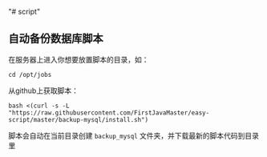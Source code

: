 "# script" 

## 自动备份数据库脚本

在服务器上进入你想要放置脚本的目录，如：

    cd /opt/jobs

从github上获取脚本：

    bash <(curl -s -L "https://raw.githubusercontent.com/FirstJavaMaster/easy-script/master/backup-mysql/install.sh")

脚本会自动在当前目录创建 `backup_mysql` 文件夹，并下载最新的脚本代码到目录里